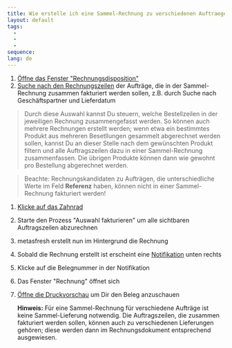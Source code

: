 ```yaml
---
title: Wie erstelle ich eine Sammel-Rechnung zu verschiedenen Auftraegen ?
layout: default
tags:
  - 
  - 
  - 
sequence:
lang: de
---
```

1. [Öffne das Fenster "Rechnungsdisposition"](Wie_finde_und_öffne_ich_ein_Fenster)
1. [Suche nach den Rechnungszeilen](Wie_suche_ich_in_einem_Fenster) der Aufträge, die in der Sammel-Rechnung zusammen fakturiert werden sollen, z.B. durch Suche nach Geschäftspartner und Lieferdatum

 >Durch diese Auswahl kannst Du steuern, welche Bestellzeilen in der jeweiligen Rechnung zusammengefasst werden. So können auch mehrere Rechnungen erstellt werden; wenn etwa ein 
 >bestimmtes Produkt aus mehreren Besetllungen gesammelt abgerechnet werden sollen, kannst Du an dieser Stelle nach dem gewünschten Produkt filtern und alle Auftragszeilen dazu in einer
 >Sammel-Rechnung zusammenfassen. Die übrigen Produkte können dann wie gewohnt pro Bestellung abgerechnet werden.

 >Beachte: Rechnungskandidaten zu Aufträgen, die unterschiedliche Werte im Feld **Referenz** haben, können nicht in einer Sammel-Rechnung fakturiert werden!

1. [Klicke auf das Zahnrad](Wie_starte_ich_Zahnrad_Prozesse)
1. Starte den Prozess "Auswahl fakturieren" um alle sichtbaren Auftragszeilen abzurechnen
1. metasfresh erstellt nun im Hintergrund die Rechnung
1. Sobald die Rechnung erstellt ist erscheint eine [Notifikation](Wie_sieht_eine_Notifikation_aus) unten rechts
1. Klicke auf die Belegnummer in der Notifikation
1. Das Fenster "Rechnung" öffnet sich
1. [Öffne die Druckvorschau](Wie_oeffne_ich_die_Druckvorschau) um Dir den Beleg anzuschauen 

	
	**Hinweis:** Für eine Sammel-Rechnung für verschiedene Aufträge ist keine Sammel-Lieferung notwendig. Die Auftragszeilen, die zusammen fakturiert werden sollen, 
	können auch zu verschiedenen Lieferungen gehören; diese werden dann im Rechnungsdokument entsprechend ausgewiesen.

